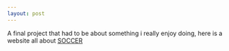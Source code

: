 ```yaml
---
layout: post
---
```


A final project that had to be about something i really enjoy doing,
here is a website all about [SOCCER](http://soccerstalkers.net)
